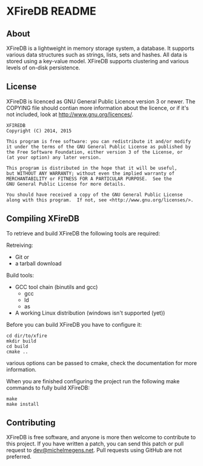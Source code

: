 XFireDB README
=============

About
-----

XFireDB is a lightweight in memory storage system, a database. It supports various
data structures such as strings, lists, sets and hashes. All data is stored using
a key-value model. XFireDB supports clustering and various levels of on-disk
persistence.

License
-------

XFireDB is licenced as GNU General Public Licence version 3 or newer. 
The COPYING file should contian more information about the licence, or
if it's not included, look at http://www.gnu.org/licences/.

    XFIREDB
    Copyright (C) 2014, 2015

    This program is free software: you can redistribute it and/or modify
    it under the terms of the GNU General Public License as published by
    the Free Software Foundation, either version 3 of the License, or
    (at your option) any later version.

    This program is distributed in the hope that it will be useful,
    but WITHOUT ANY WARRANTY; without even the implied warranty of
    MERCHANTABILITY or FITNESS FOR A PARTICULAR PURPOSE.  See the
    GNU General Public License for more details.

    You should have received a copy of the GNU General Public License
    along with this program.  If not, see <http://www.gnu.org/licenses/>.

Compiling XFireDB
----------------

To retrieve and build XFireDB the following tools are required:

Retreiving:
  * Git
or
  * a tarball download

Build tools:
  * GCC tool chain (binutils and gcc)
    - gcc
    - ld
    - as
  * A working Linux distribution (windows isn't supported (yet))

Before you can build XFireDB you have to configure it:

    cd dir/to/xfire
    mkdir build
    cd build
    cmake ..

various options can be passed to cmake, check the documentation for more information.

When you are finished configuring the project run the following make commands
to fully build XFireDB:

    make
    make install

Contributing
------------

XFireDB is free software, and anyone is more then welcome to contribute to this
project. If you have written a patch, you can send this patch or pull request to 
dev@michelmegens.net. Pull requests using GitHub are not preferred.

